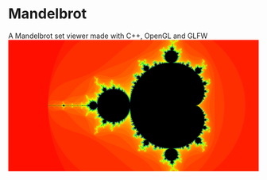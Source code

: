 # Mandelbrot

A Mandelbrot set viewer made with C++, OpenGL and GLFW
![image info](./mandelbrot.png)
